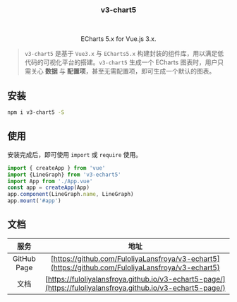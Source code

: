 <p align="center">
    <h3 align="center">v3-chart5</h3>
    <br>
    <!-- <p align="center">
        <a href="https://travis-ci.org/vueblocks/ve-charts"><img src="https://travis-ci.org/vueblocks/ve-charts.svg?branch=master"></a>
        <a href="https://www.npmjs.com/package/ve-charts"><img src="https://img.shields.io/npm/v/ve-charts.svg?maxAge=2592000"></a>
        <a href="https://www.npmjs.com/package/ve-charts"><img src="https://img.shields.io/npm/dt/ve-charts.svg"></a>
        <a href="https://github.com/vueblocks/ve-charts/stargazers"><img src="https://img.shields.io/github/stars/vueblocks/ve-charts.svg"></a>
        <a href="https://raw.githubusercontent.com/vueblocks/ve-charts/master/LICENSE"><img src="https://img.shields.io/badge/license-MIT-blue.svg"></a>
    </p> -->
    <p align="center">
       ECharts 5.x for Vue.js 3.x.<br>
    </p>
</p>

> `v3-chart5` 是基于 `Vue3.x` 与 `ECharts5.x` 构建封装的组件库，用以满足低代码的可视化平台的搭建。`v3-chart5` 生成一个 ECharts 图表时，用户只需关心 **数据** 与 **配置项**，甚至无需配置项，即可生成一个默认的图表。
## 安装

``` bash
npm i v3-chart5 -S
```

## 使用

安装完成后，即可使用 `import` 或 `require` 使用。

```js
import { createApp } from 'vue'
import {LineGraph} from 'v3-echart5'
import App from './App.vue'
const app = createApp(App)
app.component(LineGraph.name, LineGraph)
app.mount('#app')
```

## 文档

| 服务 | 地址 |
| :--: | :--: |
| GitHub Page | [https://github.com/FuloliyaLansfroya/v3-echart5](https://github.com/FuloliyaLansfroya/v3-echart5) |
| 文档 | [https://fuloliyalansfroya.github.io/v3-echart5-page/](https://fuloliyalansfroya.github.io/v3-echart5-page/) |

